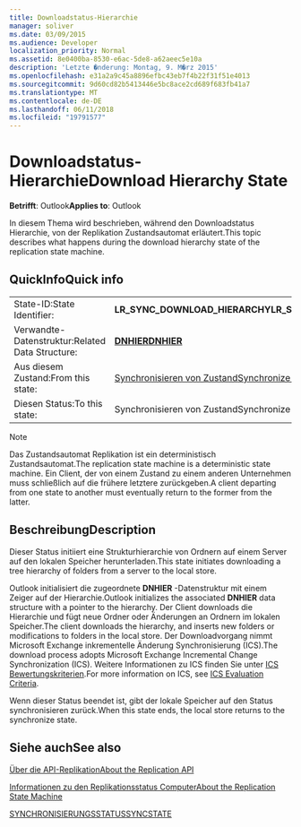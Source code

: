 ```yaml
---
title: Downloadstatus-Hierarchie
manager: soliver
ms.date: 03/09/2015
ms.audience: Developer
localization_priority: Normal
ms.assetid: 8e0400ba-8530-e6ac-5de8-a62aeec5e10a
description: 'Letzte �nderung: Montag, 9. M�rz 2015'
ms.openlocfilehash: e31a2a9c45a8896efbc43eb7f4b22f31f51e4013
ms.sourcegitcommit: 9d60cd82b5413446e5bc8ace2cd689f683fb41a7
ms.translationtype: MT
ms.contentlocale: de-DE
ms.lasthandoff: 06/11/2018
ms.locfileid: "19791577"
---
```

# <a name="download-hierarchy-state"></a><span data-ttu-id="2cdfc-103">Downloadstatus-Hierarchie</span><span class="sxs-lookup"><span data-stu-id="2cdfc-103">Download Hierarchy State</span></span>

  
  
<span data-ttu-id="2cdfc-104">**Betrifft**: Outlook</span><span class="sxs-lookup"><span data-stu-id="2cdfc-104">**Applies to**: Outlook</span></span> 
  
 <span data-ttu-id="2cdfc-105">In diesem Thema wird beschrieben, während den Downloadstatus Hierarchie, von der Replikation Zustandsautomat erläutert.</span><span class="sxs-lookup"><span data-stu-id="2cdfc-105">This topic describes what happens during the download hierarchy state of the replication state machine.</span></span> 
  
## <a name="quick-info"></a><span data-ttu-id="2cdfc-106">QuickInfo</span><span class="sxs-lookup"><span data-stu-id="2cdfc-106">Quick info</span></span>

|||
|:-----|:-----|
|<span data-ttu-id="2cdfc-107">State-ID:</span><span class="sxs-lookup"><span data-stu-id="2cdfc-107">State Identifier:</span></span>  <br/> |<span data-ttu-id="2cdfc-108">**LR_SYNC_DOWNLOAD_HIERARCHY**</span><span class="sxs-lookup"><span data-stu-id="2cdfc-108">**LR_SYNC_DOWNLOAD_HIERARCHY**</span></span> <br/> |
|<span data-ttu-id="2cdfc-109">Verwandte-Datenstruktur:</span><span class="sxs-lookup"><span data-stu-id="2cdfc-109">Related Data Structure:</span></span>  <br/> |<span data-ttu-id="2cdfc-110">**[DNHIER](dnhier.md)**</span><span class="sxs-lookup"><span data-stu-id="2cdfc-110">**[DNHIER](dnhier.md)**</span></span> <br/> |
|<span data-ttu-id="2cdfc-111">Aus diesem Zustand:</span><span class="sxs-lookup"><span data-stu-id="2cdfc-111">From this state:</span></span>  <br/> |[<span data-ttu-id="2cdfc-112">Synchronisieren von Zustand</span><span class="sxs-lookup"><span data-stu-id="2cdfc-112">Synchronize state</span></span>](synchronize-state.md) <br/> |
|<span data-ttu-id="2cdfc-113">Diesen Status:</span><span class="sxs-lookup"><span data-stu-id="2cdfc-113">To this state:</span></span>  <br/> |<span data-ttu-id="2cdfc-114">Synchronisieren von Zustand</span><span class="sxs-lookup"><span data-stu-id="2cdfc-114">Synchronize state</span></span>  <br/> |
   
> [!NOTE]
> <span data-ttu-id="2cdfc-115">Das Zustandsautomat Replikation ist ein deterministisch Zustandsautomat.</span><span class="sxs-lookup"><span data-stu-id="2cdfc-115">The replication state machine is a deterministic state machine.</span></span> <span data-ttu-id="2cdfc-116">Ein Client, der von einem Zustand zu einem anderen Unternehmen muss schließlich auf die frühere letztere zurückgeben.</span><span class="sxs-lookup"><span data-stu-id="2cdfc-116">A client departing from one state to another must eventually return to the former from the latter.</span></span> 
  
## <a name="description"></a><span data-ttu-id="2cdfc-117">Beschreibung</span><span class="sxs-lookup"><span data-stu-id="2cdfc-117">Description</span></span>

<span data-ttu-id="2cdfc-118">Dieser Status initiiert eine Strukturhierarchie von Ordnern auf einem Server auf den lokalen Speicher herunterladen.</span><span class="sxs-lookup"><span data-stu-id="2cdfc-118">This state initiates downloading a tree hierarchy of folders from a server to the local store.</span></span> 
  
<span data-ttu-id="2cdfc-119">Outlook initialisiert die zugeordnete **DNHIER** -Datenstruktur mit einem Zeiger auf der Hierarchie.</span><span class="sxs-lookup"><span data-stu-id="2cdfc-119">Outlook initializes the associated **DNHIER** data structure with a pointer to the hierarchy.</span></span> <span data-ttu-id="2cdfc-120">Der Client downloads die Hierarchie und fügt neue Ordner oder Änderungen an Ordnern im lokalen Speicher.</span><span class="sxs-lookup"><span data-stu-id="2cdfc-120">The client downloads the hierarchy, and inserts new folders or modifications to folders in the local store.</span></span> <span data-ttu-id="2cdfc-121">Der Downloadvorgang nimmt Microsoft Exchange inkrementelle Änderung Synchronisierung (ICS).</span><span class="sxs-lookup"><span data-stu-id="2cdfc-121">The download process adopts Microsoft Exchange Incremental Change Synchronization (ICS).</span></span> <span data-ttu-id="2cdfc-122">Weitere Informationen zu ICS finden Sie unter [ICS Bewertungskriterien](http://msdn.microsoft.com/de-de/library/aa579252%28EXCHG.80%29.aspx).</span><span class="sxs-lookup"><span data-stu-id="2cdfc-122">For more information on ICS, see [ICS Evaluation Criteria](http://msdn.microsoft.com/de-de/library/aa579252%28EXCHG.80%29.aspx).</span></span>
  
<span data-ttu-id="2cdfc-123">Wenn dieser Status beendet ist, gibt der lokale Speicher auf den Status synchronisieren zurück.</span><span class="sxs-lookup"><span data-stu-id="2cdfc-123">When this state ends, the local store returns to the synchronize state.</span></span>
  
## <a name="see-also"></a><span data-ttu-id="2cdfc-124">Siehe auch</span><span class="sxs-lookup"><span data-stu-id="2cdfc-124">See also</span></span>



[<span data-ttu-id="2cdfc-125">Über die API-Replikation</span><span class="sxs-lookup"><span data-stu-id="2cdfc-125">About the Replication API</span></span>](about-the-replication-api.md)
  
[<span data-ttu-id="2cdfc-126">Informationen zu den Replikationsstatus Computer</span><span class="sxs-lookup"><span data-stu-id="2cdfc-126">About the Replication State Machine</span></span>](about-the-replication-state-machine.md)
  
[<span data-ttu-id="2cdfc-127">SYNCHRONISIERUNGSSTATUS</span><span class="sxs-lookup"><span data-stu-id="2cdfc-127">SYNCSTATE</span></span>](syncstate.md)

